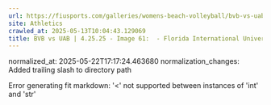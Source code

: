 ```yaml
---
url: https://fiusports.com/galleries/womens-beach-volleyball/bvb-vs-uab-4-25-25/image-61/357/62860/
site: Athletics
crawled_at: 2025-05-13T10:04:43.129069
title: BVB vs UAB | 4.25.25 - Image 61:  - Florida International University
---
```

normalized_at: 2025-05-22T17:17:24.463680
normalization_changes: Added trailing slash to directory path

Error generating fit markdown: '<' not supported between instances of 'int' and 'str'